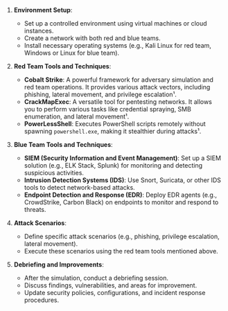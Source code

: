 
1. **Environment Setup**:
   - Set up a controlled environment using virtual machines or cloud instances.
   - Create a network with both red and blue teams.
   - Install necessary operating systems (e.g., Kali Linux for red team, Windows or Linux for blue team).

2. **Red Team Tools and Techniques**:
   - **Cobalt Strike**: A powerful framework for adversary simulation and red team operations. It provides various attack vectors, including phishing, lateral movement, and privilege escalation¹.
   - **CrackMapExec**: A versatile tool for pentesting networks. It allows you to perform various tasks like credential spraying, SMB enumeration, and lateral movement¹.
   - **PowerLessShell**: Executes PowerShell scripts remotely without spawning `powershell.exe`, making it stealthier during attacks¹.

3. **Blue Team Tools and Techniques**:
   - **SIEM (Security Information and Event Management)**: Set up a SIEM solution (e.g., ELK Stack, Splunk) for monitoring and detecting suspicious activities.
   - **Intrusion Detection Systems (IDS)**: Use Snort, Suricata, or other IDS tools to detect network-based attacks.
   - **Endpoint Detection and Response (EDR)**: Deploy EDR agents (e.g., CrowdStrike, Carbon Black) on endpoints to monitor and respond to threats.

4. **Attack Scenarios**:
   - Define specific attack scenarios (e.g., phishing, privilege escalation, lateral movement).
   - Execute these scenarios using the red team tools mentioned above.

5. **Debriefing and Improvements**:
   - After the simulation, conduct a debriefing session.
   - Discuss findings, vulnerabilities, and areas for improvement.
   - Update security policies, configurations, and incident response procedures.


